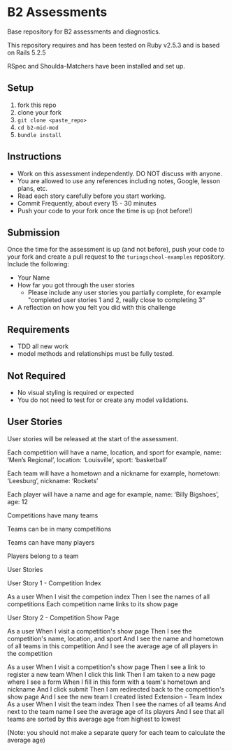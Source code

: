 # B2 Assessments

Base repository for B2 assessments and diagnostics.

This repository requires and has been tested on Ruby v2.5.3 and is based on Rails 5.2.5

RSpec and Shoulda-Matchers have been installed and set up.

## Setup

1. fork this repo
2. clone your fork
3. `git clone <paste_repo>`
4. `cd b2-mid-mod`
5. `bundle install`

## Instructions

* Work on this assessment independently. DO NOT discuss with anyone.
* You are allowed to use any references including notes, Google, lesson plans, etc.
* Read each story carefully before you start working.
* Commit Frequently, about every 15 - 30 minutes
* Push your code to your fork once the time is up (not before!)

## Submission

Once the time for the assessment is up (and not before), push your code to your fork and create a pull request to the `turingschool-examples` repository. Include the following:

* Your Name
* How far you got through the user stories
  * Please include any user stories you partially complete, for example "completed user stories 1 and 2, really close to completing 3"
* A reflection on how you felt you did with this challenge

## Requirements

* TDD all new work
* model methods and relationships must be fully tested.

## Not Required

* No visual styling is required or expected
* You do not need to test for or create any model validations.

## User Stories

User stories will be released at the start of the assessment.


Each competition will have a name, location, and sport
for example, name: ‘Men’s Regional’, location: ‘Louisville’, sport: ‘basketball’

Each team will have a hometown and a nickname
for example, hometown: ‘Leesburg’, nickname: ‘Rockets’

Each player will have a name and age
for example, name: ‘Billy Bigshoes’, age: 12

Competitions have many teams

Teams can be in many competitions

Teams can have many players

Players belong to a team




User Stories

User Story 1 - Competition Index

As a user
When I visit the competion index
Then I see the names of all competitions
Each competition name links to its show page


User Story 2 - Competition Show Page

As a user
When I visit a competition's show page
Then I see the competition's name, location, and sport
And I see the name and hometown of all teams in this competition
And I see the average age of all players in the competition



As a user
When I visit a competition's show page
Then I see a link to register a new team
When I click this link
Then I am taken to a new page where I see a form
When I fill in this form with a team's hometown and nickname
And I click submit
Then I am redirected back to the competition's show page
And I see the new team I created listed
Extension - Team Index
As a user
When I visit the team index
Then I see the names of all teams
And next to the team name I see the average age of its players
And I see that all teams are sorted by this average age from highest to lowest

(Note: you should not make a separate query for each team to calculate the average age)